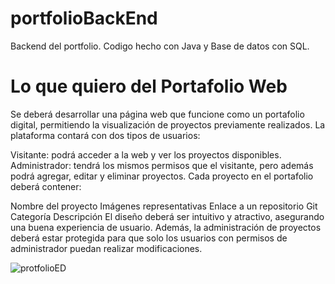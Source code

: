 # portfolioBackEnd
Backend del portfolio. Codigo hecho con Java y Base de datos con SQL.

# Lo que quiero del Portafolio Web

Se deberá desarrollar una página web que funcione como un portafolio digital, permitiendo la visualización de proyectos previamente realizados. La plataforma contará con dos tipos de usuarios:

Visitante: podrá acceder a la web y ver los proyectos disponibles.
Administrador: tendrá los mismos permisos que el visitante, pero además podrá agregar, editar y eliminar proyectos.
Cada proyecto en el portafolio deberá contener:

Nombre del proyecto
Imágenes representativas
Enlace a un repositorio Git
Categoría
Descripción
El diseño deberá ser intuitivo y atractivo, asegurando una buena experiencia de usuario. Además, la administración de proyectos deberá estar protegida para que solo los usuarios con permisos de administrador puedan realizar modificaciones.

![protfolioED](https://github.com/user-attachments/assets/cce02fb9-bbe7-4ed7-9b12-d36cb56b0648)
